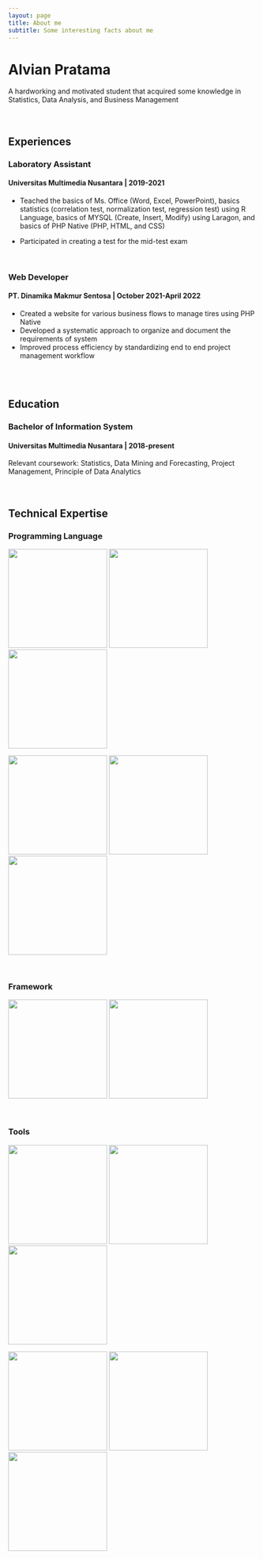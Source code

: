 ```yaml
---
layout: page
title: About me
subtitle: Some interesting facts about me
---
```


# Alvian Pratama
A hardworking and motivated student that acquired some knowledge in Statistics, Data Analysis, and Business Management <br /> <br /> <br />



## Experiences <br /> 



### Laboratory Assistant 
#### Universitas Multimedia Nusantara | 2019-2021

- Teached the basics of Ms. Office (Word, Excel,
PowerPoint), basics statistics (correlation test, normalization test, regression test) using R Language, basics of MYSQL (Create, Insert, Modify) using Laragon, and basics of PHP Native (PHP, HTML, and CSS)

- Participated in creating a test for the mid-test exam
<br />

### Web Developer 
#### PT. Dinamika Makmur Sentosa | October 2021-April 2022

- Created a website for various business flows to manage tires using PHP Native
- Developed a systematic approach to organize and document the requirements of system
- Improved process efficiency by standardizing end to end project management workflow

<br /> <br /> 

## Education <br /> 
### Bachelor of Information System
#### Universitas Multimedia Nusantara | 2018-present

Relevant coursework: Statistics, Data Mining and Forecasting, Project Management, Principle of Data Analytics <br /> <br /> <br />

## Technical Expertise 
### Programming Language
<img src = "https://upload.wikimedia.org/wikipedia/commons/thumb/c/c3/Python-logo-notext.svg/165px-Python-logo-notext.svg.png" width="200" height="200" />  <img src = "https://www.svgrepo.com/show/303388/java-4-logo.svg" width="200" height="200" /> <img src = "https://static.cdnlogo.com/logos/m/10/mysql.svg" width="200" height="200" /> 

<img src = "https://upload.wikimedia.org/wikipedia/commons/thumb/1/1b/R_logo.svg/1086px-R_logo.svg.png" width="200" height="200" /> <img src = "https://github.com/yurijserrano/Github-Profile-Readme-Logos/blob/master/programming%20languages/php.png" width="200" height="200" /> <img src = "https://github.com/yurijserrano/Github-Profile-Readme-Logos/blob/master/programming%20languages/javascript.svg" width="200" height="200" />

<br /> 

### Framework
<img src = "https://upload.wikimedia.org/wikipedia/commons/thumb/f/f3/Apache_Spark_logo.svg/768px-Apache_Spark_logo.svg.png" width="200" height="200" /> <img src = "https://upload.wikimedia.org/wikipedia/commons/thumb/a/ab/TensorFlow_logo.svg/768px-TensorFlow_logo.svg.png" width="200" height="200" />

<br /> 

### Tools
<img src = "https://upload.wikimedia.org/wikipedia/commons/thumb/3/34/Microsoft_Office_Excel_%282019%E2%80%93present%29.svg/768px-Microsoft_Office_Excel_%282019%E2%80%93present%29.svg.png" width="200" height="200" /> <img src = "https://upload.wikimedia.org/wikipedia/commons/thumb/0/0d/Microsoft_Office_PowerPoint_%282019%E2%80%93present%29.svg/768px-Microsoft_Office_PowerPoint_%282019%E2%80%93present%29.svg.png" width="200" height="200" /> <img src = "https://upload.wikimedia.org/wikipedia/commons/0/08/Microsoft_Word_logo_%282013-2019%29.png" width="200" height="200" />

<img src = "https://mikaylabinar.com/wp-content/uploads/2021/11/Tableau-Logo-014df71b.png" width="200" height="200" /> <img src = "https://upload.wikimedia.org/wikipedia/commons/thumb/c/cf/New_Power_BI_Logo.svg/900px-New_Power_BI_Logo.svg.png" width="200" height="200" /> <img src = "https://upload.wikimedia.org/wikipedia/commons/thumb/9/9a/Visual_Studio_Code_1.35_icon.svg/768px-Visual_Studio_Code_1.35_icon.svg.png" width="200" height="200" />

